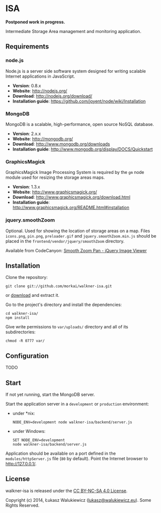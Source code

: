 # ISA

__Postponed work in progress.__

Intermediate Storage Area management and monitoring application.

## Requirements

### node.js

Node.js is a server side software system designed for writing scalable
Internet applications in JavaScript.

  * __Version__: 0.8.x
  * __Website__: http://nodejs.org/
  * __Download__: http://nodejs.org/download/
  * __Installation guide__: https://github.com/joyent/node/wiki/Installation

### MongoDB

MongoDB is a scalable, high-performance, open source NoSQL database.

  * __Version__: 2.x.x
  * __Website__: http://mongodb.org/
  * __Download__: http://www.mongodb.org/downloads
  * __Installation guide__: http://www.mongodb.org/display/DOCS/Quickstart

### GraphicsMagick

GraphicsMagick Image Processing System is required by the `gm` node module used for resizing
the storage areas maps.

  * __Version__: 1.3.x
  * __Website__: http://www.graphicsmagick.org/
  * __Download__: http://www.graphicsmagick.org/download.html
  * __Installation guide__: http://www.graphicsmagick.org/README.html#installation

### jquery.smoothZoom

Optional. Used for showing the location of storage areas on a map.
Files `icons.png`, `pin.png`, `preloader.gif` and `jquery.smoothZoom.min.js`
should be placed in the `frontend/vendor/jquery/smoothZoom` directory.

Available from CodeCanyon:
[Smooth Zoom Pan - jQuery Image Viewer](http://codecanyon.net/item/smooth-zoom-pan-jquery-image-viewer/511142)

## Installation

Clone the repository:

```
git clone git://github.com/morkai/walkner-isa.git
```

or [download](https://github.com/morkai/walkner-isa/zipball/master)
and extract it.

Go to the project's directory and install the dependencies:

```
cd walkner-isa/
npm install
```

Give write permissions to `var/uploads/` directory and all of its subdirectories:

```
chmod -R 0777 var/
```

## Configuration

TODO

## Start

If not yet running, start the MongoDB server.

Start the application server in a `development` or `production` environment:

  * under *nix:

    ```
    NODE_ENV=development node walkner-isa/backend/server.js
    ```

  * under Windows:

    ```
    SET NODE_ENV=development
    node walkner-isa/backend/server.js
    ```

Application should be available on a port defined in the `modules/httpServer.js` file
(`80` by default). Point the Internet browser to http://127.0.0.1/.

## License

walkner-isa is released under the [CC BY-NC-SA 4.0 License](https://github.com/morkai/walkner-isa/blob/master/license.md).

Copyright (c) 2014, Łukasz Walukiewicz (lukasz@walukiewicz.eu). Some Rights Reserved.
